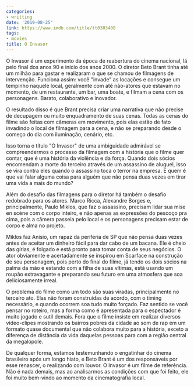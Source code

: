 ```yaml
---
categories:
- writting
date: '2019-08-25'
link: https://www.imdb.com/title/tt0303408
tags:
- movies
title: O Invasor
---
```


O Invasor é um experimento da época de reabertura do cinema nacional, lá pelo final dos anos 90 e início dos anos 2000. O diretor Beto Brant tinha até um milhão para gastar e realizaram o que se chamou de filmagens de intervenção. Funciona assim: você "invade" as locações e consegue um tempinho naquele local, geralmente com até não-atores que estavam no momento, de um restaurante, um bar, uma boate, e filmam a cena com os personagens. Barato, colaborativo e inovador.

O resultado disso é que Brant precisa criar uma narrativa que não precise de decupagem ou muito enquadramento de suas cenas. Todas as cenas do filme são feitas com câmeras em movimento, pois elas estão de fato invadindo o local de filmagem para a cena, e não se preparando desde o começo do dia com iluminação, cenário, etc.

Isso torna o título "O Invasor" de uma ambiguidade admirável se compreendermos o processo da filmagem com a história que o filme quer contar, que é uma história da violência e da força. Quando dois sócios encomendam a morte do terceiro através de um assassino de aluguel, isso se vira contra eles quando o assassino toca o terror na empresa. E quem é que vai falar alguma coisa para alguém que não pensa duas vezes em tirar uma vida a mais do mundo?

Além do desafio das filmagens para o diretor há também o desafio redobrado para os atores. Marco Ricca, Alexandre Borges e, principalmente, Paulo Miklos, que faz o assassino, precisam lidar sua mise en scène com o corpo inteiro, e não apenas as expressões do pescoço pra cima, pois a câmera passeia pelo local e os personagens precisam estar de corpo e alma no projeto.

Miklos faz Anísio, um rapaz da periferia de SP que não pensa duas vezes antes de aceitar um dinheiro fácil para dar cabo de um bacana. Ele é cheio das gírias, é folgado e está pronto para tomar conta de seus negócios. O ator obviamente e acertadamente se inspirou em Scarface na construção de seu personagem, pois perto do final do filme, já tendo os dois sócios na palma da mão e estando com a filha de suas vítimas, está usando um roupão extravagante e preparando seu futuro em uma atmosfera que soa deliciosamente irreal.

O problema do filme como um todo são suas viradas, principalmente no terceiro ato. Elas não foram construídas de acordo, com o timing necessário, e quando ocorrem soa tudo muito forçado. Faz sentido se você pensar no roteiro, mas a forma como é apresentada para o espectador é muito jogado e sutil demais. Fora que o filme insiste em realizar diversos vídeo-clipes mostrando os bairros pobres da cidade ao som de rap em um formato quase documental que não colabora muito para a história, exceto a diferença de distância da vida daquelas pessoas para com a região central da megalópole.

De qualquer forma, estamos testemunhando o engatinhar do cinema brasileiro após um longo hiato, e Beto Brant é um dos responsáveis por esse renascer, o realizando com louvor. O Invasor é um filme de referência. Não é nada demais, mas ao analisarmos as condições com que foi feito, ele foi muito bem-vindo ao momento da cinematografia local.


